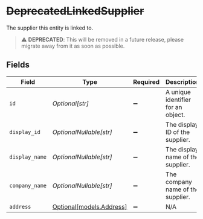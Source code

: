 # ~~DeprecatedLinkedSupplier~~

The supplier this entity is linked to.

> :warning: **DEPRECATED**: This will be removed in a future release, please migrate away from it as soon as possible.


## Fields

| Field                                            | Type                                             | Required                                         | Description                                      | Example                                          |
| ------------------------------------------------ | ------------------------------------------------ | ------------------------------------------------ | ------------------------------------------------ | ------------------------------------------------ |
| `id`                                             | *Optional[str]*                                  | :heavy_minus_sign:                               | A unique identifier for an object.               | 12345                                            |
| `display_id`                                     | *OptionalNullable[str]*                          | :heavy_minus_sign:                               | The display ID of the supplier.                  | SUPP00101                                        |
| `display_name`                                   | *OptionalNullable[str]*                          | :heavy_minus_sign:                               | The display name of the supplier.                | Windsurf Shop                                    |
| `company_name`                                   | *OptionalNullable[str]*                          | :heavy_minus_sign:                               | The company name of the supplier.                | The boring company                               |
| `address`                                        | [Optional[models.Address]](../models/address.md) | :heavy_minus_sign:                               | N/A                                              |                                                  |